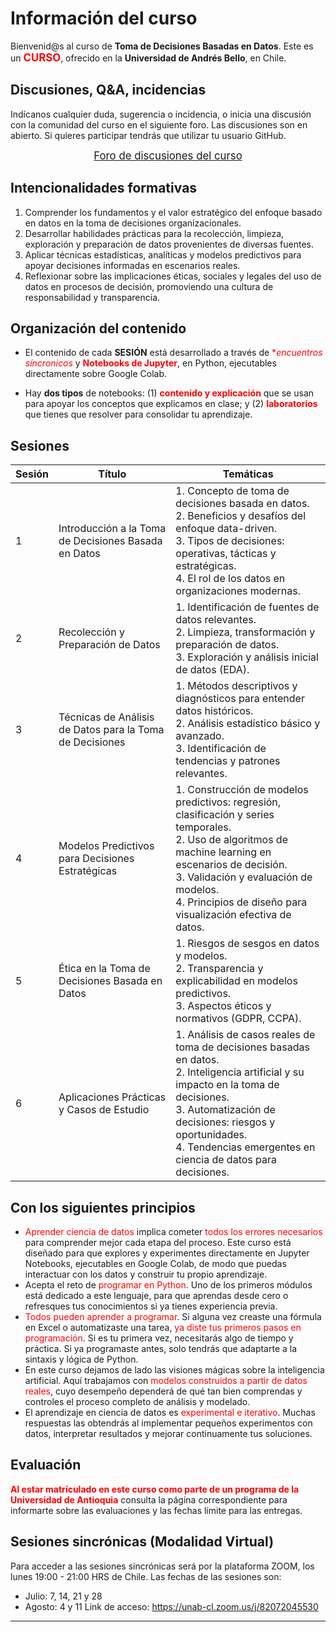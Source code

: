 # Información del curso 

Bienvenid@s al curso de **Toma de Decisiones Basadas en Datos**. Este es un <big><font color='red'>**CURSO**</font></big>, ofrecido en la  **Universidad de Andrés Bello**, en Chile.

## Discusiones, Q&A, incidencias

Indícanos cualquier duda, sugerencia o incidencia, o inicia una discusión con la comunidad del curso en el siguiente foro. Las discusiones son en abierto. Si quieres participar tendrás que utilizar tu usuario GitHub.

<center><big><a href="https://github.com/mariabda2/DataDrivenDecisionMaking/discussions">Foro de discusiones del curso</a></big></center>


## Intencionalidades formativas
1. Comprender los fundamentos y el valor estratégico del enfoque basado en datos en la toma de decisiones organizacionales.
2. Desarrollar habilidades prácticas para la recolección, limpieza, exploración y preparación de datos provenientes de diversas fuentes.
3. Aplicar técnicas estadísticas, analíticas y modelos predictivos para apoyar decisiones informadas en escenarios reales.
4. Reflexionar sobre las implicaciones éticas, sociales y legales del uso de datos en procesos de decisión, promoviendo una cultura de responsabilidad y transparencia.

## Organización del contenido

- El contenido de cada **SESIÓN** está desarrollado a través de <font color='red'>**encuentros síncronicos*</font> y <font color="red">**Notebooks de Jupyter**</font>, en Python, ejecutables directamente sobre Google Colab.

- Hay **dos tipos** de notebooks: (1) <font color='red'>**contenido y explicación**</font> que se usan para apoyar los conceptos que explicamos en clase; y (2) <font color='red'>**laboratorios**</font> que tienes que resolver para consolidar tu aprendizaje.


## Sesiones
| Sesión | Título                                                | Temáticas                                                                                  |
|--------|--------------------------------------------------------|--------------------------------------------------------------------------------------------|
| 1      | Introducción a la Toma de Decisiones Basada en Datos  | 1. Concepto de toma de decisiones basada en datos. <br> 2. Beneficios y desafíos del enfoque data-driven. <br> 3. Tipos de decisiones: operativas, tácticas y estratégicas. <br> 4. El rol de los datos en organizaciones modernas. |
| 2      | Recolección y Preparación de Datos                    | 1. Identificación de fuentes de datos relevantes. <br> 2. Limpieza, transformación y preparación de datos. <br> 3. Exploración y análisis inicial de datos (EDA). |
| 3      | Técnicas de Análisis de Datos para la Toma de Decisiones | 1. Métodos descriptivos y diagnósticos para entender datos históricos. <br> 2. Análisis estadístico básico y avanzado. <br> 3. Identificación de tendencias y patrones relevantes. |
| 4      | Modelos Predictivos para Decisiones Estratégicas       | 1. Construcción de modelos predictivos: regresión, clasificación y series temporales. <br> 2. Uso de algoritmos de machine learning en escenarios de decisión. <br> 3. Validación y evaluación de modelos. <br> 4. Principios de diseño para visualización efectiva de datos. |
| 5      | Ética en la Toma de Decisiones Basada en Datos         | 1. Riesgos de sesgos en datos y modelos. <br> 2. Transparencia y explicabilidad en modelos predictivos. <br> 3. Aspectos éticos y normativos (GDPR, CCPA). |
| 6      | Aplicaciones Prácticas y Casos de Estudio              | 1. Análisis de casos reales de toma de decisiones basadas en datos. <br> 2. Inteligencia artificial y su impacto en la toma de decisiones. <br> 3. Automatización de decisiones: riesgos y oportunidades. <br> 4. Tendencias emergentes en ciencia de datos para decisiones. |

 

## Con los siguientes principios

- <font color="red">Aprender ciencia de datos</font> implica cometer <font color="red">todos los errores necesarios</font> para comprender mejor cada etapa del proceso. Este curso está diseñado para que explores y experimentes directamente en Jupyter Notebooks, ejecutables en Google Colab, de modo que puedas interactuar con los datos y construir tu propio aprendizaje.
- Acepta el reto de <font color="red">programar en Python</font>. Uno de los primeros módulos está dedicado a este lenguaje, para que aprendas desde cero o refresques tus conocimientos si ya tienes experiencia previa.
- <font color="red">Todos pueden aprender a programar</font>. Si alguna vez creaste una fórmula en Excel o automatizaste una tarea, <font color="red">ya diste tus primeros pasos en programación</font>. Si es tu primera vez, necesitarás algo de tiempo y práctica. Si ya programaste antes, solo tendrás que adaptarte a la sintaxis y lógica de Python.
- En este curso dejamos de lado las visiones mágicas sobre la inteligencia artificial. Aquí trabajamos con <font color="red">modelos construidos a partir de datos reales</font>, cuyo desempeño dependerá de qué tan bien comprendas y controles el proceso completo de análisis y modelado.
- El aprendizaje en ciencia de datos es <font color="red">experimental e iterativo</font>. Muchas respuestas las obtendrás al implementar pequeños experimentos con datos, interpretar resultados y mejorar continuamente tus soluciones.


## Evaluación  

<font color='red'>**Al estar matrículado en este curso como parte de un programa de la Universidad de Antioquia**</font> consulta la página correspondiente para informarte sobre las evaluaciones y las fechas límite para las entregas.

## Sesiones sincrónicas (Modalidad Virtual)
Para acceder a las sesiones sincrónicas será por la plataforma ZOOM, los lunes 19:00 - 21:00 HRS de Chile.
Las fechas de las sesiones son:
- Julio: 7, 14, 21 y 28
- Agosto: 4 y 11
Link de acceso: https://unab-cl.zoom.us/j/82072045530

----

